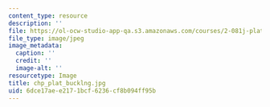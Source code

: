 ```yaml
---
content_type: resource
description: ''
file: https://ol-ocw-studio-app-qa.s3.amazonaws.com/courses/2-081j-plates-and-shells-spring-2007/6dce17aee2171bcf6236cf8b094ff95b_chp_plat_bucklng.jpg
file_type: image/jpeg
image_metadata:
  caption: ''
  credit: ''
  image-alt: ''
resourcetype: Image
title: chp_plat_bucklng.jpg
uid: 6dce17ae-e217-1bcf-6236-cf8b094ff95b
---
```

